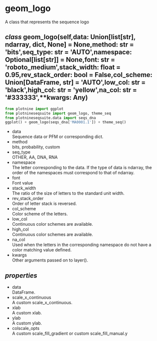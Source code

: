 # geom_logo
A class that represents the sequence logo
## *class* geom_logo(self,data: Union[list[str], ndarray, dict, None] = None,method: str = 'bits',seq_type: str = 'AUTO',namespace: Optional[list[str]] = None,font: str = 'roboto_medium',stack_width: float = 0.95,rev_stack_order: bool = False,col_scheme: Union[DataFrame, str] = 'AUTO',low_col: str = 'black',high_col: str = 'yellow',na_col: str = '#333333',**kwargs: Any)
```python
from plotnine import ggplot
from plotnineseqsuite import geom_logo, theme_seq
from plotnineseqsuite.data import seqs_dna
ggplot() + geom_logo(seqs_dna['MA0001.1']) + theme_seq()
```
- data    
Sequence data or PFM or corresponding dict.
- method    
bits, probability, custom
- seq_type    
OTHER, AA, DNA, RNA
- namespace    
The letter corresponding to the data. If the type of data is ndarray, the order of the namespaces must correspond to that of ndarray.
- font    
Font value
- stack_width    
The ratio of the size of letters to the standard unit width.
- rev_stack_order    
Order of letter stack is reversed.
- col_scheme    
Color scheme of the letters.
- low_col    
Continuous color schemes are available.
- high_col    
Continuous color schemes are available.
- na_col    
Used when the letters in the corresponding namespace do not have a color matching value defined.
- kwargs    	
Other arguments passed on to layer().
## *properties*
- data    
DataFrame.
- scale_x_continuous    
A custom scale_x_continuous.
- xlab    
A custom xlab.
- ylab    
A custom ylab.
- colscale_opts    
A custom scale_fill_gradient or custom scale_fill_manual.y